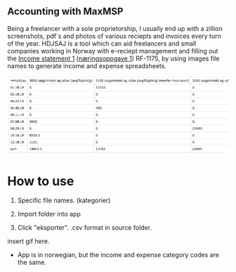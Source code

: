 ## Accounting with MaxMSP

Being a freelancer with a sole proprietorship, I usually end up with a zillion screenshots, pdf´s and photos of various reciepts and invoices every turn of the year. HDJSAJ is a tool which can aid freelancers and small companies working in Norway with e-reciept management and filling out the [Income statement 1](https://www.skatteetaten.no/en/forms/income-statement-1/) ([næringsoppgave 1](https://www.skatteetaten.no/skjema/naringsoppgave-1/)) RF-1175, by using images file names to generate income and expense spreadsheets.

![income](/img/inntekt.png "Income spreadsheet preview")  

# How to use

1. Specific file names. (kategorier)

2. Import folder into app

3. Click "eksporter". .csv format in source folder. 


insert gif here.


* App is in norwegian, but the income and expense category codes are the same. 
